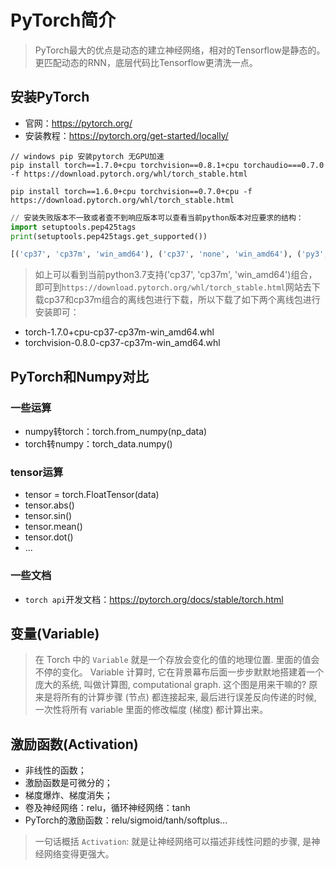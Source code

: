 # PyTorch简介

> PyTorch最大的优点是动态的建立神经网络，相对的Tensorflow是静态的。更匹配动态的RNN，底层代码比Tensorflow更清洗一点。

## 安装PyTorch

- 官网：https://pytorch.org/
- 安装教程：https://pytorch.org/get-started/locally/

```vim
// windows pip 安装pytorch 无GPU加速
pip install torch==1.7.0+cpu torchvision==0.8.1+cpu torchaudio===0.7.0 -f https://download.pytorch.org/whl/torch_stable.html

pip install torch==1.6.0+cpu torchvision==0.7.0+cpu -f https://download.pytorch.org/whl/torch_stable.html
```

```py
// 安装失败版本不一致或者查不到响应版本可以查看当前python版本对应要求的结构：
import setuptools.pep425tags
print(setuptools.pep425tags.get_supported())

[('cp37', 'cp37m', 'win_amd64'), ('cp37', 'none', 'win_amd64'), ('py3', 'none', 'win_amd64'), ('cp37', 'none', 'any'), ('cp3', 'none', 'any'), ('py37', 'none', 'any'), ('py3', 'none', 'any'), ('py36', 'none', 'any'), ('py35', 'none', 'any'), ('py34', 'none', 'any'), ('py33', 'none', 'any'), ('py32', 'none', 'any'), ('py31', 'none', 'any'), ('py30', 'none', 'any')]
```

> 如上可以看到当前python3.7支持('cp37', 'cp37m', 'win_amd64')组合，即可到`https://download.pytorch.org/whl/torch_stable.html`网站去下载cp37和cp37m组合的离线包进行下载，所以下载了如下两个离线包进行安装即可：

- torch-1.7.0+cpu-cp37-cp37m-win_amd64.whl
- torchvision-0.8.0-cp37-cp37m-win_amd64.whl

## PyTorch和Numpy对比

### 一些运算

- numpy转torch：torch.from_numpy(np_data)
- torch转numpy：torch_data.numpy()

### tensor运算

- tensor = torch.FloatTensor(data)
- tensor.abs()
- tensor.sin()
- tensor.mean()
- tensor.dot()
- ...

### 一些文档

- `torch api`开发文档：https://pytorch.org/docs/stable/torch.html

## 变量(Variable)

> 在 Torch 中的 `Variable` 就是一个存放会变化的值的地理位置. 里面的值会不停的变化。
Variable 计算时, 它在背景幕布后面一步步默默地搭建着一个庞大的系统, 叫做计算图, computational graph. 这个图是用来干嘛的? 原来是将所有的计算步骤 (节点) 都连接起来, 最后进行误差反向传递的时候, 一次性将所有 variable 里面的修改幅度 (梯度) 都计算出来。

## 激励函数(Activation)

- 非线性的函数；
- 激励函数是可微分的；
- 梯度爆炸、梯度消失；
- 卷及神经网络：relu，循环神经网络：tanh
- PyTorch的激励函数：relu/sigmoid/tanh/softplus...

> 一句话概括 `Activation`: 就是让神经网络可以描述非线性问题的步骤, 是神经网络变得更强大。
